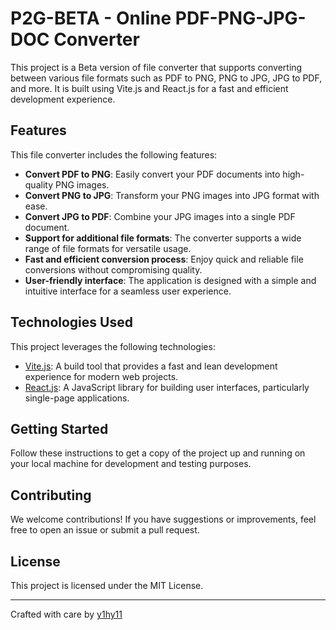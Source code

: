 # P2G-BETA - Online PDF-PNG-JPG-DOC Converter

This project is a Beta version of file converter that supports converting between various file formats such as PDF to PNG, PNG to JPG, JPG to PDF, and more. It is built using Vite.js and React.js for a fast and efficient development experience.

## Features

This file converter includes the following features:

- **Convert PDF to PNG**: Easily convert your PDF documents into high-quality PNG images.
- **Convert PNG to JPG**: Transform your PNG images into JPG format with ease.
- **Convert JPG to PDF**: Combine your JPG images into a single PDF document.
- **Support for additional file formats**: The converter supports a wide range of file formats for versatile usage.
- **Fast and efficient conversion process**: Enjoy quick and reliable file conversions without compromising quality.
- **User-friendly interface**: The application is designed with a simple and intuitive interface for a seamless user experience.

## Technologies Used

This project leverages the following technologies:

- [Vite.js](https://vitejs.dev/): A build tool that provides a fast and lean development experience for modern web projects.
- [React.js](https://reactjs.org/): A JavaScript library for building user interfaces, particularly single-page applications.


## Getting Started

Follow these instructions to get a copy of the project up and running on your local machine for development and testing purposes.

## Contributing

We welcome contributions! If you have suggestions or improvements, feel free to open an issue or submit a pull request.

## License

This project is licensed under the MIT License.

---

Crafted with care by [y1hy11](https://github.com/Y1hy11)
